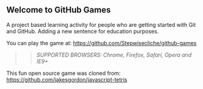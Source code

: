 ## Welcome to GitHub Games

A project based learning activity for people who are getting started with Git and GitHub. Adding a new sentence for education purposes.

You can play the game at: https://github.com/Stepwisecliche/github-games

>> _*SUPPORTED BROWSERS*: Chrome, Firefox, Safari, Opera and IE9+_

This fun open source game was cloned from: https://github.com/jakesgordon/javascript-tetris
